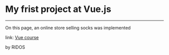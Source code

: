 # My frist project at Vue.js
***


On this page, an online store selling socks was implemented

link: [Vue course](https://www.vuemastery.com/courses/intro-to-vue-js/vue-instance)

by RIDOS